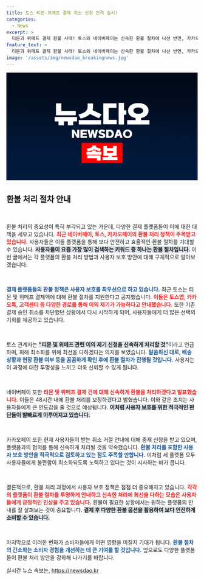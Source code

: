 ```yaml
---
title: 토스 티몬·위메프 결제 취소 신청 전격 실시!
categories:
  - News
excerpt: >
  티몬과 위메프 결제 환불 사태! 토스와 네이버페이는 신속한 환불 절차에 나선 반면, 카카오페이는 중재 신청을 받아들였습니다. 과연 소비자의 피해는 최소화될 수 있을까?
feature_text: >
  티몬과 위메프 결제 환불 사태! 토스와 네이버페이는 신속한 환불 절차에 나선 반면, 카카오페이는 중재 신청을 받아들였습니다. 과연 소비자의 피해는 최소화될 수 있을까?
image: '/assets/img/newsdao_breakingnews.jpg'
---
```


<p><img src="/assets/img/newsdao_breakingnews.jpg" alt="cryptoinkorea 속보" /></p>

<h2 data-ke-size="size26">환불 처리 절차 안내</h2>

<p data-ke-size="size16">&nbsp;</p>

<p>환불 처리의 중요성이 특히 부각되고 있는 가운데, 다양한 결제 플랫폼들이 이에 대한 대책을 세우고 있습니다. <b><span style="color: #ee2323;">최근 네이버페이, 토스, 카카오페이의 환불 처리 정책이 주목받고 있습니다.</span></b> 사용자들은 이들 플랫폼을 통해 보다 안전하고 효율적인 환불 절차를 기대할 수 있습니다. <b><span style="background-color: #21538527;">사용자들이 요즘 가장 많이 검색하는 키워드 중 하나는 환불 절차입니다.</span></b> 이번 글에서는 각 플랫폼의 환불 처리 방법과 사용자 보호 방안에 대해 구체적으로 알아보겠습니다.</p>

<p data-ke-size="size16">&nbsp;</p>

<p><b><span style="color: #1a5490;">결제 플랫폼들의 환불 정책은 사용자 보호를 최우선으로 하고 있습니다.</span></b> 최근 토스는 티몬 및 위메프 결제액에 대해 환불 절차를 지원한다고 공지했습니다. <b><span style="color: #ee2323;">이들은 토스앱, 카카오톡, 고객센터 등 다양한 경로를 통해 이의 제기가 가능하다고 안내했습니다.</span></b> 또한 기존 결제 승인 취소를 차단했던 상황에서 다시 시작하게 되어, 사용자들에게 더 많은 선택의 기회를 제공하고 있습니다.</p>

<p data-ke-size="size16">&nbsp;</p>

<p>토스 관계자는 <b><span style="background-color: #21538527;">"티몬 및 위메프 관련 이의 제기 신청을 신속하게 처리할 것”</span></b>이라고 언급하며, 피해 최소화를 위해 최선을 다하겠다는 의지를 보였습니다. <b><span style="color: #1a5490;">말씀하신 대로, 배송 상황과 현장 환불 여부 등을 꼼꼼하게 확인 후에 환불 절차가 진행될 것입니다.</span></b> 사용자는 이 과정에 대한 투명성을 느끼고 더욱 신뢰할 수 있게 됩니다.</p>

<p data-ke-size="size16">&nbsp;</p>

<p>네이버페이 또한 <b><span style="color: #ee2323;">티몬 및 위메프 결제 건에 대해 신속하게 환불을 처리하겠다고 발표했습니다.</span></b> 이들은 48시간 내에 환불 처리를 보장하겠다고 밝혔습니다. 이와 같은 조치는 사용자들에게 큰 안도감을 줄 것으로 예상됩니다. <b><span style="background-color: #21538527;">이처럼 사용자 보호를 위한 적극적인 판단들이 발빠르게 이루어지고 있습니다.</span></b> </p>

<p data-ke-size="size16">&nbsp;</p>

<p>카카오페이 또한 현재 사용자들이 받는 취소 거절 안내에 대해 중재 신청을 받고 있으며, 플랫폼과의 협의를 통해 신속하게 처리될 것을 약속했습니다. <b><span style="color: #1a5490;">환불 처리를 포함한 사용자 보호 방안을 적극적으로 검토하고 있는 점도 주목할 만합니다.</span></b> 이처럼 세 플랫폼 모두 사용자들에게 불편함이 최소화되도록 노력하고 있다는 것이 시사하는 바가 큽니다. </p>

<p data-ke-size="size16">&nbsp;</p>

<p>결론적으로, 환불 처리 과정에서 사용자 보호 정책은 점점 더 중요해지고 있습니다. <b><span style="color: #ee2323;">각각의 플랫폼이 환불 절차를 투명하게 안내하고 신속한 처리에 최선을 다하는 모습은 사용자들에게 긍정적인 인상을 주고 있습니다.</span></b> 환불이 필요한 상황에서는 원하는 플랫폼의 안내를 잘 살펴보는 것이 중요합니다. <b><span style="background-color: #21538527;">결제 후 다양한 환불 옵션을 활용하여 보다 안전하게 소비할 수 있습니다.</span></b> </p>

<p data-ke-size="size16">&nbsp;</p>

<p>마지막으로 이러한 변화가 소비자들에게 어떤 영향을 미칠지 기대가 됩니다. <b><span style="color: #1a5490;">환불 절차의 간소화는 소비자 경험을 개선하는 데 큰 기여를 할 것입니다.</span></b> 앞으로도 다양한 플랫폼들이 환불 처리 방안을 강화해 나가기를 바랍니다.</p>
실시간 뉴스 속보는, <a href="https://newsdao.kr" rel="dofollow">https://newsdao.kr</a>


